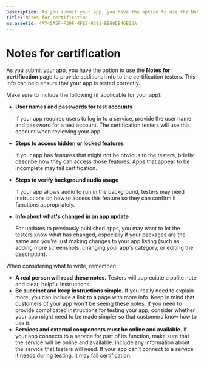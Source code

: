 ```yaml
---
Description: As you submit your app, you have the option to use the Notes for certification page to provide additional info to the certification testers. This info can help ensure that your app is tested correctly.
title: Notes for certification
ms.assetid: 4A740A5F-F39F-4FE2-9391-EE00DB46B25A
---
```


# Notes for certification


As you submit your app, you have the option to use the **Notes for certification** page to provide additional info to the certification testers. This info can help ensure that your app is tested correctly.

Make sure to include the following (if applicable for your app):

-   **User names and passwords for test accounts**

    If your app requires users to log in to a service, provide the user name and password for a test account. The certification testers will use this account when reviewing your app.

-   **Steps to access hidden or locked features**

    If your app has features that might not be obvious to the testers, briefly describe how they can access those features. Apps that appear to be incomplete may fail certification.

-   **Steps to verify background audio usage**

    If your app allows audio to run in the background, testers may need instructions on how to access this feature so they can confirm it functions appropriately.

-   **Info about what's changed in an app update**

    For updates to previously published apps, you may want to let the testers know what has changed, especially if your packages are the same and you're just making changes to your app listing (such as adding more screenshots, changing your app's category, or editing the description).

When considering what to write, remember:

-   **A real person will read these notes.** Testers will appreciate a polite note and clear, helpful instructions.
-   **Be succinct and keep instructions simple.** If you really need to explain more, you can include a link to a page with more info. Keep in mind that customers of your app won't be seeing these notes. If you need to provide complicated instructions for testing your app, consider whether your app might need to be made simpler so that customers know how to use it.
-   **Services and external components must be online and available.** If your app connects to a service for part of its function, make sure that the service will be online and available. Include any information about the service that testers will need. If your app can't connect to a service it needs during testing, it may fail certification.

 

 






<!--HONumber=Jun16_HO1-->


